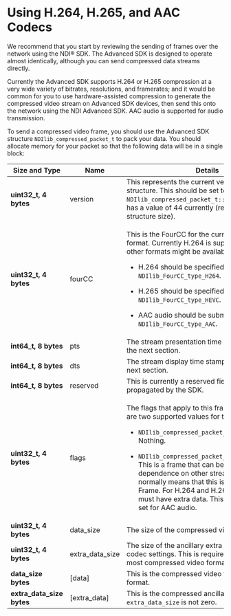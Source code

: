# Using H.264, H.265, and AAC Codecs

We recommend that you start by reviewing the sending of frames over the network using the NDI® SDK. The Advanced SDK is designed to operate almost identically, although you can send compressed data streams directly.

Currently the Advanced SDK supports H.264 or H.265 compression at a very wide variety of bitrates, resolutions, and framerates; and it would be common for you to use hardware-assisted compression to generate the compressed video stream on Advanced SDK devices, then send this onto the network using the NDI Advanced SDK. AAC audio is supported for audio transmission.

To send a compressed video frame, you should use the Advanced SDK structure `NDIlib_compressed_packet_t` to pack your data. You should allocate memory for your packet so that the following data will be in a single block:

<table><thead><tr><th width="224">Size and Type</th><th width="163">Name</th><th>Details</th></tr></thead><tbody><tr><td><strong>uint32_t, 4 bytes</strong></td><td>version</td><td>This represents the current version number of the structure.  This should be set to <code>NDIlib_compressed_packet_t::version_0</code>, which has a value of 44 currently (representing the structure size).</td></tr><tr><td><strong>uint32_t, 4 bytes</strong></td><td>fourCC</td><td><p>This is the FourCC for the current compression format.  Currently H.264 is supported, although other formats might be available in the future.</p><p> </p><ul><li>H.264 should be specified using <code>NDIlib_FourCC_type_H264</code>.</li></ul><ul><li>H.265 should be specified using <code>NDIlib_FourCC_type_HEVC</code>.</li></ul><ul><li>AAC audio should be submitted using <code>NDIlib_FourCC_type_AAC</code>.</li></ul></td></tr><tr><td><strong>int64_t, 8 bytes</strong></td><td>pts</td><td>The stream presentation time stamp. See notes in the next section.</td></tr><tr><td><strong>int64_t, 8 bytes</strong></td><td>dts</td><td>The stream display time stamp. See notes in the next section.</td></tr><tr><td><strong>int64_t, 8 bytes</strong></td><td>reserved</td><td>This is currently a reserved field and will not be propagated by the SDK.</td></tr><tr><td><strong>uint32_t, 4 bytes</strong></td><td>flags</td><td><p>The flags that apply to this frame.  Currently there are two supported values for this setting:</p><p> </p><ul><li><code>NDIlib_compressed_packet_t::flags_none</code>. Nothing.</li></ul><ul><li><code>NDIlib_compressed_packet_t::flags_keyframe</code>. This is a frame that can be decoded without dependence on other stream data. This normally means that this is considered an I-Frame.  For H.264 and H.265, key-frames must have extra data. This should always be set for AAC audio.</li></ul></td></tr><tr><td><strong>uint32_t, 4 bytes</strong></td><td>data_size</td><td>The size of the compressed video frame.</td></tr><tr><td><strong>uint32_t, 4 bytes</strong></td><td>extra_data_size</td><td>The size of the ancillary extra data for the current codec settings. This is required for key-frames in most compressed video formats.</td></tr><tr><td><strong>data_size bytes</strong></td><td>[data]</td><td>This is the compressed video frame data in byte format.</td></tr><tr><td><strong>extra_data_size bytes</strong></td><td>[extra_data]</td><td>This is the compressed ancillary data if <code>extra_data_size</code> is not zero.</td></tr></tbody></table>
